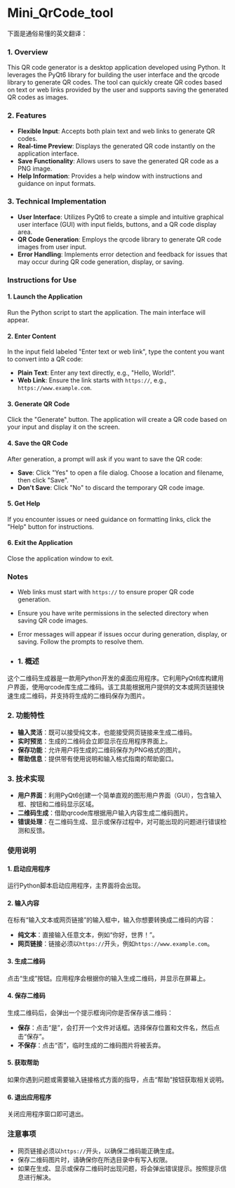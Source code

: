 # Mini_QrCode_tool
下面是通俗易懂的英文翻译：

### 1. Overview
This QR code generator is a desktop application developed using Python. It leverages the PyQt6 library for building the user interface and the qrcode library to generate QR codes. The tool can quickly create QR codes based on text or web links provided by the user and supports saving the generated QR codes as images.

### 2. Features
- **Flexible Input**: Accepts both plain text and web links to generate QR codes.
- **Real-time Preview**: Displays the generated QR code instantly on the application interface.
- **Save Functionality**: Allows users to save the generated QR code as a PNG image.
- **Help Information**: Provides a help window with instructions and guidance on input formats.

### 3. Technical Implementation
- **User Interface**: Utilizes PyQt6 to create a simple and intuitive graphical user interface (GUI) with input fields, buttons, and a QR code display area.
- **QR Code Generation**: Employs the qrcode library to generate QR code images from user input.
- **Error Handling**: Implements error detection and feedback for issues that may occur during QR code generation, display, or saving.

### Instructions for Use

#### 1. Launch the Application
Run the Python script to start the application. The main interface will appear.

#### 2. Enter Content
In the input field labeled "Enter text or web link", type the content you want to convert into a QR code:
- **Plain Text**: Enter any text directly, e.g., "Hello, World!".
- **Web Link**: Ensure the link starts with `https://`, e.g., `https://www.example.com`.

#### 3. Generate QR Code
Click the "Generate" button. The application will create a QR code based on your input and display it on the screen.

#### 4. Save the QR Code
After generation, a prompt will ask if you want to save the QR code:
- **Save**: Click "Yes" to open a file dialog. Choose a location and filename, then click "Save".
- **Don't Save**: Click "No" to discard the temporary QR code image.

#### 5. Get Help
If you encounter issues or need guidance on formatting links, click the "Help" button for instructions.

#### 6. Exit the Application
Close the application window to exit.

### Notes
- Web links must start with `https://` to ensure proper QR code generation.
- Ensure you have write permissions in the selected directory when saving QR code images.
- Error messages will appear if issues occur during generation, display, or saving. Follow the prompts to resolve them.

- ### 1. 概述
这个二维码生成器是一款用Python开发的桌面应用程序。它利用PyQt6库构建用户界面，使用qrcode库生成二维码。该工具能根据用户提供的文本或网页链接快速生成二维码，并支持将生成的二维码保存为图片。

### 2. 功能特性
- **输入灵活**：既可以接受纯文本，也能接受网页链接来生成二维码。
- **实时预览**：生成的二维码会立即显示在应用程序界面上。
- **保存功能**：允许用户将生成的二维码保存为PNG格式的图片。
- **帮助信息**：提供带有使用说明和输入格式指南的帮助窗口。

### 3. 技术实现
- **用户界面**：利用PyQt6创建一个简单直观的图形用户界面（GUI），包含输入框、按钮和二维码显示区域。
- **二维码生成**：借助qrcode库根据用户输入内容生成二维码图片。
- **错误处理**：在二维码生成、显示或保存过程中，对可能出现的问题进行错误检测和反馈。

### 使用说明
#### 1. 启动应用程序
运行Python脚本启动应用程序，主界面将会出现。

#### 2. 输入内容
在标有“输入文本或网页链接”的输入框中，输入你想要转换成二维码的内容：
- **纯文本**：直接输入任意文本，例如“你好，世界！”。
- **网页链接**：链接必须以`https://`开头，例如`https://www.example.com`。

#### 3. 生成二维码
点击“生成”按钮。应用程序会根据你的输入生成二维码，并显示在屏幕上。

#### 4. 保存二维码
生成二维码后，会弹出一个提示框询问你是否保存该二维码：
- **保存**：点击“是”，会打开一个文件对话框。选择保存位置和文件名，然后点击“保存”。
- **不保存**：点击“否”，临时生成的二维码图片将被丢弃。

#### 5. 获取帮助
如果你遇到问题或需要输入链接格式方面的指导，点击“帮助”按钮获取相关说明。

#### 6. 退出应用程序
关闭应用程序窗口即可退出。

### 注意事项
- 网页链接必须以`https://`开头，以确保二维码能正确生成。
- 保存二维码图片时，请确保你在所选目录中有写入权限。
- 如果在生成、显示或保存二维码时出现问题，将会弹出错误提示。按照提示信息进行解决。 
